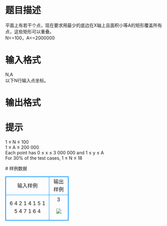 # 

 
 # 题目描述 
<p>
平面上有若干个点，现在要求用最少的底边在X轴上且面积小等A的矩形覆盖所有点，这些矩形可以重叠。<br>N<=100，A<=2000000<br></p> 

 
 # 输入格式 
<p>
N,A<br>以下N行输入点坐标。</p> 

 
 # 输出格式 
<p>
</p> 

 
 # 提示 
<p>
1 ≤ N ≤ 100 <br>1 ≤ A ≤ 200 000 <br>Each point has 0 ≤ x ≤ 3 000 000 and 1 ≤ y ≤ A <br>For 30% of the test cases, 1 ≤ N ≤ 18 </p> 
# 样例数据
<style>
        table,table tr th, table tr td { border:1px solid #0094ff; }
        table { width: 200px; min-height: 25px; line-height: 25px; text-align: center; border-collapse: collapse;}   
    </style>
<table>
	<tr>
		<td>输入样例</td>
		<td>输出样例</td>
	</tr>
<tr><td>6 4 
2 1 
4 1 
5 1 
5 4 
7 1 
6 4 </td><td>3

<img border="0" src="/source/joyoi/tyvj-2597/img/aHR0cDovL3d3dy5qb3lvaS5jbi9wcm9ibGVtL3R5dmotMjU5Ny9wcm9ibGVtc19pbWFnZXMvMzAzOS8xNzY2LmpwZw==.jpg"> </td></tr></table>
